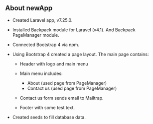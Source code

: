 ## About newApp

* Created Laravel app, v7.25.0.

* Installed Backpack module for Laravel (v4.1). And Backpack PageManager module.

* Connected Bootstrap 4 via npm.

* Using Bootstrap 4 created a page layout. The main page contains:

    * Header with logo and main menu

    * Main menu includes: 
        * About (used page from PageManager)
        * Contact us (used page from PageManager)

    * Contact us form sends email to Mailtrap.

    * Footer with some test text.

* Created seeds to fill database data.
